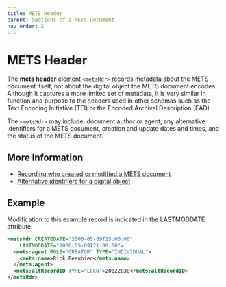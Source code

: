 ```yaml
---
title: METS Header 
parent: Sections of a METS Document
nav_order: 2
---
```

# METS Header 

The **mets header** element `<metsHdr>` records metadata about the METS document itself, not about the digital object the METS document encodes. Although it captures a more limited set of metadata, it is very similar in function and purpose to the headers used in other schemas such as the Text Encoding Initiative (TEI) or the Encoded Archival Description (EAD).

The `<metsHdr>` may include: document author or agent, any alternative identifiers for a METS document, creation and update dates and times, and the status of the METS document.

## More Information

* [Recording who created or modified a METS document](../howto/agent.md)
* [Alternative identifiers for a digital object](../howto/altRecordID.md)

## Example

Modification to this example record is indicated in the LASTMODDATE attribute.

```xml
<metsHdr CREATEDATE="2006-05-09T15:00:00"
    LASTMODDATE="2006-05-09T21:00:00">
  <mets:agent ROLE="CREATOR" TYPE="INDIVIDUAL">
    <mets:name>Rick Beaubien</mets:name>
  </mets:agent>
  <mets:altRecordID TYPE="LCCN">20022838</mets:altRecordID>
</metsHdr>
```

